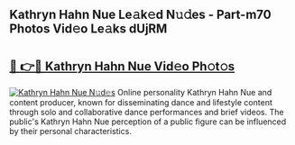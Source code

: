 ## Kathryn Hahn Nue Le𝚊k𝚎d N𝚞𝚍es - Part-m70 Photos Vid𝚎o Le𝚊ks dUjRM

# <h2><a href="http://fbayumq.evod.top/?m=Kathryn+Hahn+Nue">🔗 👉🔴 Kathryn Hahn Nue Vid𝚎o Ph𝚘t𝚘s</a></h2>

[![Kathryn Hahn Nue N𝚞d𝚎s](https://i.imgur.com/8V9OHl7.gif)](http://fbayumq.evod.top/?m=Kathryn+Hahn+Nue)
Online personality Kathryn Hahn Nue and content producer, known for disseminating dance and lifestyle content through solo and collaborative dance performances and brief videos. The public's Kathryn Hahn Nue perception of a public figure can be influenced by their personal characteristics. 
